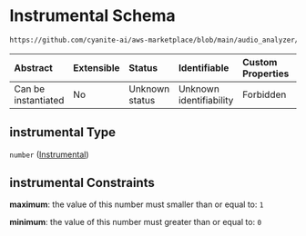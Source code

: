 # Instrumental Schema

```txt
https://github.com/cyanite-ai/aws-marketplace/blob/main/audio_analyzer/schemes/marketplace_v1/schema/TaggingV8.schema.json#/$defs/VocalScoresV1/properties/instrumental
```



| Abstract            | Extensible | Status         | Identifiable            | Custom Properties | Additional Properties | Access Restrictions | Defined In                                                                     |
| :------------------ | :--------- | :------------- | :---------------------- | :---------------- | :-------------------- | :------------------ | :----------------------------------------------------------------------------- |
| Can be instantiated | No         | Unknown status | Unknown identifiability | Forbidden         | Allowed               | none                | [TaggingV8.schema.json\*](../out/TaggingV8.schema.json "open original schema") |

## instrumental Type

`number` ([Instrumental](taggingv8-defs-vocalscoresv1-properties-instrumental.md))

## instrumental Constraints

**maximum**: the value of this number must smaller than or equal to: `1`

**minimum**: the value of this number must greater than or equal to: `0`
